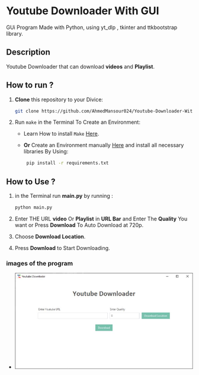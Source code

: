 # Youtube Downloader With GUI

GUi Program Made with Python, using yt_dlp , tkinter and ttkbootstrap library.

## Description

Youtube Downloader that can download **videos** and **Playlist**.

## How to run ?

1. **Clone** this repository to your Divice:

   ```bash
   git clone https://github.com/AhmedMansour024/Youtube-Downloader-With-GUI
   ```

2. Run `make` in the Terminal To Create an Environment:
      - Learn How to install `Make` [Here](https://github.com/AhmedMansour024/Create-Environment-and-Insatalling-Make/blob/36926bbaf26c1b7c0060df2228f4cdad95667c86/INSTALL_Make.md).

     - **Or** Create an Environment manually [Here](https://github.com/AhmedMansour024/Create-Environment-and-Insatalling-Make/blob/36926bbaf26c1b7c0060df2228f4cdad95667c86/INSTALL_VENV.md) and install all necessary libraries By Using:

       ```bash
        pip install -r requirements.txt
       ```

## How to Use ?

1. in the Terminal run **main.py** by running :

   ```bash
   python main.py
   ```

2. Enter THE URL **video** Or **Playlist** in **URL Bar** and Enter The **Quality** You want or Press **Download** To Auto Download at 720p.
3. Choose **Download Location**.
4. Press **Download** to Start Downloading.

### images of the program

- ![image](/images/1-1.JPG)
